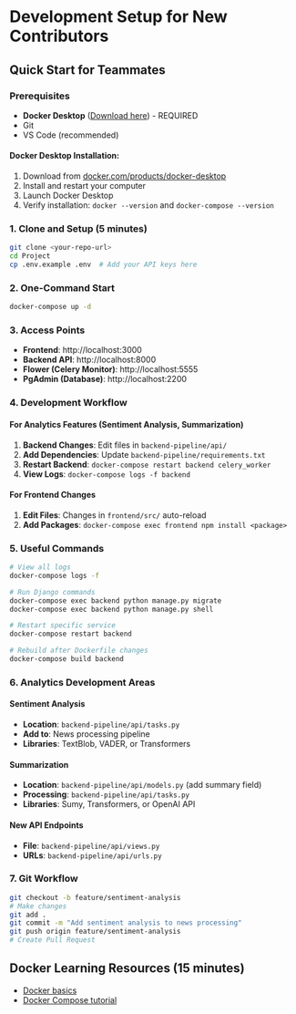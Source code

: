 # Development Setup for New Contributors

## Quick Start for Teammates

### Prerequisites
- **Docker Desktop** ([Download here](https://www.docker.com/products/docker-desktop/)) - REQUIRED
- Git
- VS Code (recommended)

#### Docker Desktop Installation:
1. Download from [docker.com/products/docker-desktop](https://www.docker.com/products/docker-desktop/)
2. Install and restart your computer
3. Launch Docker Desktop
4. Verify installation: `docker --version` and `docker-compose --version`

### 1. Clone and Setup (5 minutes)
```bash
git clone <your-repo-url>
cd Project
cp .env.example .env  # Add your API keys here
```

### 2. One-Command Start
```bash
docker-compose up -d
```

### 3. Access Points
- **Frontend**: http://localhost:3000
- **Backend API**: http://localhost:8000  
- **Flower (Celery Monitor)**: http://localhost:5555
- **PgAdmin (Database)**: http://localhost:2200

### 4. Development Workflow

#### For Analytics Features (Sentiment Analysis, Summarization)
1. **Backend Changes**: Edit files in `backend-pipeline/api/`
2. **Add Dependencies**: Update `backend-pipeline/requirements.txt`
3. **Restart Backend**: `docker-compose restart backend celery_worker`
4. **View Logs**: `docker-compose logs -f backend`

#### For Frontend Changes
1. **Edit Files**: Changes in `frontend/src/` auto-reload
2. **Add Packages**: `docker-compose exec frontend npm install <package>`

### 5. Useful Commands
```bash
# View all logs
docker-compose logs -f

# Run Django commands
docker-compose exec backend python manage.py migrate
docker-compose exec backend python manage.py shell

# Restart specific service
docker-compose restart backend

# Rebuild after Dockerfile changes
docker-compose build backend
```

### 6. Analytics Development Areas

#### Sentiment Analysis
- **Location**: `backend-pipeline/api/tasks.py`
- **Add to**: News processing pipeline
- **Libraries**: TextBlob, VADER, or Transformers

#### Summarization  
- **Location**: `backend-pipeline/api/models.py` (add summary field)
- **Processing**: `backend-pipeline/api/tasks.py`
- **Libraries**: Sumy, Transformers, or OpenAI API

#### New API Endpoints
- **File**: `backend-pipeline/api/views.py`
- **URLs**: `backend-pipeline/api/urls.py`

### 7. Git Workflow
```bash
git checkout -b feature/sentiment-analysis
# Make changes
git add .
git commit -m "Add sentiment analysis to news processing"
git push origin feature/sentiment-analysis
# Create Pull Request
```

## Docker Learning Resources (15 minutes)
- [Docker basics](https://docs.docker.com/get-started/)
- [Docker Compose tutorial](https://docs.docker.com/compose/gettingstarted/) 
